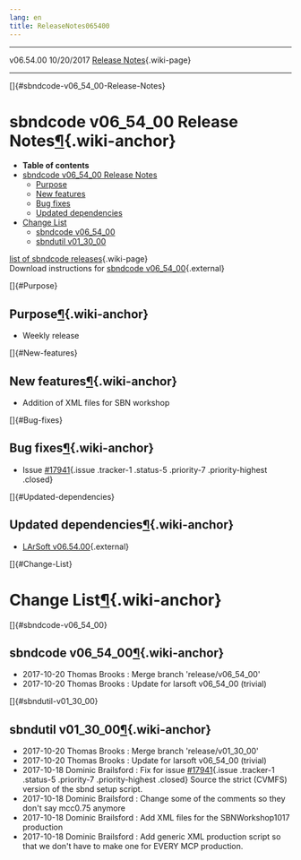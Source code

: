 ```yaml
---
lang: en
title: ReleaseNotes065400
---
```


  ----------- ------------ -- -- ------------------------------------------------------
  v06.54.00   10/20/2017         [Release Notes](ReleaseNotes065400.html){.wiki-page}
  ----------- ------------ -- -- ------------------------------------------------------

[]{#sbndcode-v06_54_00-Release-Notes}

sbndcode v06\_54\_00 Release Notes[¶](#sbndcode-v06_54_00-Release-Notes){.wiki-anchor}
======================================================================================

-   **Table of contents**
-   [sbndcode v06\_54\_00 Release
    Notes](#sbndcode-v06_54_00-Release-Notes)
    -   [Purpose](#Purpose)
    -   [New features](#New-features)
    -   [Bug fixes](#Bug-fixes)
    -   [Updated dependencies](#Updated-dependencies)
-   [Change List](#Change-List)
    -   [sbndcode v06\_54\_00](#sbndcode-v06_54_00)
    -   [sbndutil v01\_30\_00](#sbndutil-v01_30_00)

[list of sbndcode
releases](List_of_SBND_code_releases.html){.wiki-page}\
Download instructions for [sbndcode
v06\_54\_00](http://scisoft.fnal.gov/scisoft/bundles/sbnd/v06_54_00/sbndcode-v06_54_00.html){.external}

[]{#Purpose}

Purpose[¶](#Purpose){.wiki-anchor}
----------------------------------

-   Weekly release

[]{#New-features}

New features[¶](#New-features){.wiki-anchor}
--------------------------------------------

-   Addition of XML files for SBN workshop

[]{#Bug-fixes}

Bug fixes[¶](#Bug-fixes){.wiki-anchor}
--------------------------------------

-   Issue
    [\#17941](/redmine/issues/17941 "Bug: Project.py lar jobs fail to process on the grid due to 'lar' command missing (Closed)"){.issue
    .tracker-1 .status-5 .priority-7 .priority-highest .closed}

[]{#Updated-dependencies}

Updated dependencies[¶](#Updated-dependencies){.wiki-anchor}
------------------------------------------------------------

-   [LArSoft
    v06.54.00](https://cdcvs.fnal.gov/redmine/projects/larsoft/wiki/ReleaseNotes065400){.external}

[]{#Change-List}

Change List[¶](#Change-List){.wiki-anchor}
==========================================

[]{#sbndcode-v06_54_00}

sbndcode v06\_54\_00[¶](#sbndcode-v06_54_00){.wiki-anchor}
----------------------------------------------------------

-   2017-10-20 Thomas Brooks : Merge branch \'release/v06\_54\_00\'
-   2017-10-20 Thomas Brooks : Update for larsoft v06\_54\_00 (trivial)

[]{#sbndutil-v01_30_00}

sbndutil v01\_30\_00[¶](#sbndutil-v01_30_00){.wiki-anchor}
----------------------------------------------------------

-   2017-10-20 Thomas Brooks : Merge branch \'release/v01\_30\_00\'
-   2017-10-20 Thomas Brooks : Update for larsoft v06\_54\_00 (trivial)
-   2017-10-18 Dominic Brailsford : Fix for issue
    [\#17941](/redmine/issues/17941 "Bug: Project.py lar jobs fail to process on the grid due to 'lar' command missing (Closed)"){.issue
    .tracker-1 .status-5 .priority-7 .priority-highest .closed} Source
    the strict (CVMFS) version of the sbnd setup script.
-   2017-10-18 Dominic Brailsford : Change some of the comments so they
    don\'t say mcc0.75 anymore
-   2017-10-18 Dominic Brailsford : Add XML files for the
    SBNWorkshop1017 production
-   2017-10-18 Dominic Brailsford : Add generic XML production script so
    that we don\'t have to make one for EVERY MCP production.
